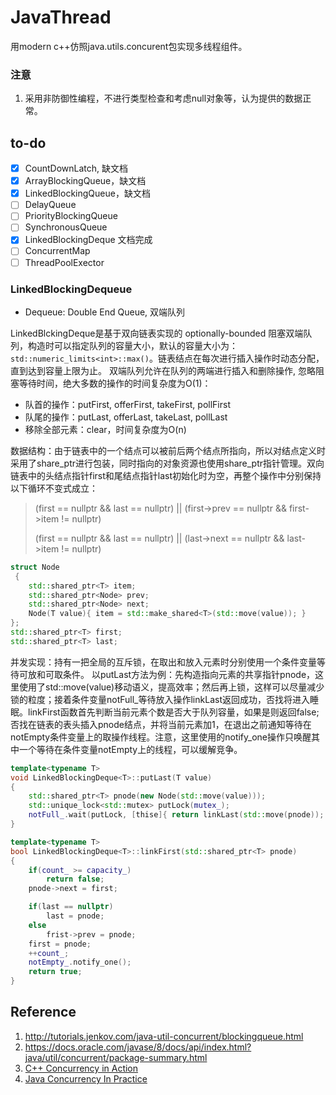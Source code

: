 # JavaThread

用modern c++仿照java.utils.concurent包实现多线程组件。

### 注意
1. 采用非防御性编程，不进行类型检查和考虑null对象等，认为提供的数据正常。
## to-do

- [x] CountDownLatch, 缺文档
- [x] ArrayBlockingQueue，缺文档
- [x] LinkedBlockingQueue，缺文档 
- [ ] DelayQueue
- [ ] PriorityBlockingQueue
- [ ] SynchronousQueue
- [x] LinkedBlockingDeque 文档完成
- [ ] ConcurrentMap
- [ ] ThreadPoolExector

### LinkedBlockingDequeue
- Dequeue: Double End Queue, 双端队列

LinkedBlckingDeque是基于双向链表实现的 optionally-bounded 阻塞双端队列，构造时可以指定队列的容量大小，默认的容量大小为：`std::numeric_limits<int>::max()`。链表结点在每次进行插入操作时动态分配，直到达到容量上限为止。
双端队列允许在队列的两端进行插入和删除操作, 忽略阻塞等待时间，绝大多数的操作的时间复杂度为O(1)：
- 队首的操作：putFirst, offerFirst, takeFirst, pollFirst
- 队尾的操作：putLast, offerLast, takeLast, pollLast
- 移除全部元素：clear，时间复杂度为O(n)

数据结构：由于链表中的一个结点可以被前后两个结点所指向，所以对结点定义时采用了share_ptr进行包装，同时指向的对象资源也使用share_ptr指针管理。双向链表中的头结点指针first和尾结点指针last初始化时为空，再整个操作中分别保持以下循环不变式成立：
> (first == nullptr && last == nullptr) || (first->prev == nullptr && first->item != nullptr)
> 
> (first == nullptr && last == nullptr) || (last->next == nullptr && last->item != nullptr)           
```c++
struct Node
 {
    std::shared_ptr<T> item;
    std::shared_ptr<Node> prev;
    std::shared_ptr<Node> next;
    Node(T value){ item = std::make_shared<T>(std::move(value)); }
};
std::shared_ptr<T> first;
std::shared_ptr<T> last; 
```

并发实现：持有一把全局的互斥锁，在取出和放入元素时分别使用一个条件变量等待可放和可取条件。
以putLast方法为例：先构造指向元素的共享指针pnode，这里使用了std::move(value)移动语义，提高效率；然后再上锁，这样可以尽量减少锁的粒度；接着条件变量notFull_等待放入操作linkLast返回成功，否找将进入睡眠。linkFirst函数首先判断当前元素个数是否大于队列容量，如果是则返回false; 否找在链表的表头插入pnode结点，并将当前元素加1，在退出之前通知等待在notEmpty条件变量上的取操作线程。注意，这里使用的notify_one操作只唤醒其中一个等待在条件变量notEmpty上的线程，可以缓解竞争。
```c++
template<typename T>
void LinkedBlockingDeque<T>::putLast(T value)
{
    std::shared_ptr<T> pnode(new Node(std::move(value)));
    std::unique_lock<std::mutex> putLock(mutex_);
    notFull_.wait(putLock, [thise]{ return linkLast(std::move(pnode)); });
}

template<typename T>
bool LinkedBlockingDeque<T>::linkFirst(std::shared_ptr<T> pnode)
{
    if(count_ >= capacity_)
        return false;
    pnode->next = first;

    if(last == nullptr)
        last = pnode;
    else
        frist->prev = pnode;
    first = pnode;
    ++count_;
    notEmpty_.notify_one();
    return true;
}

```

## Reference

1. http://tutorials.jenkov.com/java-util-concurrent/blockingqueue.html
2. https://docs.oracle.com/javase/8/docs/api/index.html?java/util/concurrent/package-summary.html
3. [C++ Concurrency in Action](https://book.douban.com/subject/27036085/)
4. [Java Concurrency In Practice](https://book.douban.com/subject/1888733/)

